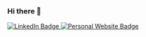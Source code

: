### Hi there 👋
<div id="badges">
  <a href="https://www.linkedin.com/in/benjaminpabraham/">
    <img src="https://img.shields.io/badge/LinkedIn-blue?style=for-the-badge&logo=linkedin&logoColor=white" alt="LinkedIn Badge"/>
  </a>
  <a href="https://bpabraham123.github.io/">
    <img src="https://img.shields.io/badge/-Personal%20Website-lightgrey?style=for-the-badge&logoColor=white" alt="Personal Website Badge"/>
  </a>
</div>
<!--
**bpabraham123/bpabraham123** is a ✨ _special_ ✨ repository because its `README.md` (this file) appears on your GitHub profile.

Here are some ideas to get you started:

- 🔭 I’m currently working on ...
- 🌱 I’m currently learning ...
- 👯 I’m looking to collaborate on ...
- 🤔 I’m looking for help with ...
- 💬 Ask me about ...
- 📫 How to reach me: ...
- 😄 Pronouns: ...
- ⚡ Fun fact: ...
-->
